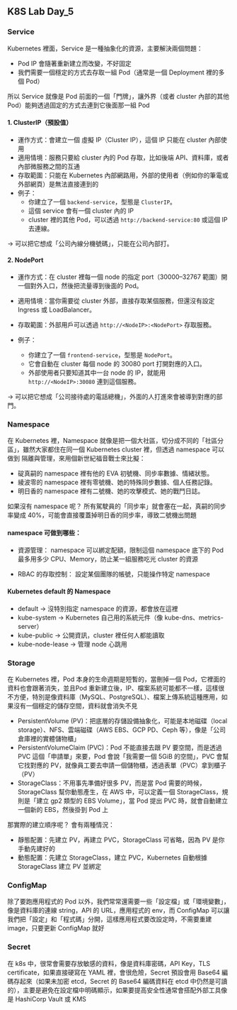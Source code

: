 ## K8S Lab Day_5

### Service
Kubernetes 裡面，Service 是一種抽象化的資源，主要解決兩個問題：
- Pod IP 會隨著重新建立而改變，不好固定
- 我們需要一個穩定的方式去存取一組 Pod（通常是一個 Deployment 裡的多個 Pod）

所以 Service 就像是 Pod 前面的一個「門牌」，讓外界（或者 cluster 內部的其他 Pod）能夠透過固定的方式去連到它後面那一組 Pod

#### 1. ClusterIP（預設值）

- 運作方式：會建立一個 虛擬 IP（Cluster IP），這個 IP 只能在 cluster 內部使用
- 適用情境：服務只要給 cluster 內的 Pod 存取，比如後端 API、資料庫，或者內部微服務之間的互通
- 存取範圍：只能在 Kubernetes 內部網路用，外部的使用者（例如你的筆電或外部網頁）是無法直接連到的
- 例子：
    - 你建立了一個 `backend-service`，型態是 `ClusterIP`。
    - 這個 service 會有一個 cluster 內的 IP
    - cluster 裡的其他 Pod，可以透過 `http://backend-service:80` 或這個 IP 去連線。

→ 可以把它想成「公司內線分機號碼」，只能在公司內部打。

#### 2. NodePort

- 運作方式：在 cluster 裡每一個 node 的指定 port（30000–32767 範圍）開一個對外入口，然後把流量導到後面的 Pod。
- 適用情境：當你需要從 cluster 外部，直接存取某個服務，但還沒有設定 Ingress 或 LoadBalancer。
- 存取範圍：外部用戶可以透過 `http://<NodeIP>:<NodePort>` 存取服務。
- 例子：

    - 你建立了一個 `frontend-service`，型態是 `NodePort`。
    - 它會自動在 cluster 每個 node 的 30080 port 打開對應的入口。
    - 外部使用者只要知道其中一台 node 的 IP，就能用 `http://<NodeIP>:30080` 連到這個服務。

→ 可以把它想成「公司接待處的電話總機」，外面的人打進來會被導到對應的部門。

### Namespace
在 Kubernetes 裡，Namespace 就像是把一個大社區，切分成不同的「社區分區」，雖然大家都住在同一個 Kubernetes cluster 裡，但透過 namespace 可以做到 隔離與管理，來用個新世紀福音戰士來比擬：

- 碇真嗣的 namespace 裡有他的 EVA 初號機、同步率數據、情緒狀態。
- 綾波零的 namespace 裡有零號機、她的特殊同步數據、個人任務記錄。
- 明日香的 namespace 裡有二號機、她的攻擊模式、她的戰鬥日誌。

如果沒有 namespace 呢？ 所有駕駛員的「同步率」就會塞在一起，真嗣的同步率變成 40%，可能會直接覆蓋掉明日香的同步率，導致二號機出問題

#### namespace 可做到哪些：
- 資源管理： namespace 可以綁定配額，限制這個 namespace 底下的 Pod 最多用多少 CPU、Memory，防止某一組服務吃光 cluster 的資源

- RBAC 的存取控制： 設定某個團隊的帳號，只能操作特定 namespace

#### Kubernetes default 的 Namespace 
- default → 沒特別指定 namespace 的資源，都會放在這裡
- kube-system → Kubernetes 自己用的系統元件（像 kube-dns、metrics-server）
- kube-public → 公開資訊，cluster 裡任何人都能讀取
- kube-node-lease → 管理 node 心跳用

### Storage
在 Kubernetes 裡，Pod 本身的生命週期是短暫的，當刪掉一個 Pod，它裡面的資料也會跟著消失，並且Pod 重新建立後，IP、檔案系統可能都不一樣，這樣很不方便，特別是像資料庫（MySQL、PostgreSQL）、檔案上傳系統這種應用，如果沒有一個穩定的儲存空間，資料就會消失不見

- PersistentVolume (PV)：把底層的存儲設備抽象化，可能是本地磁碟（local storage）、NFS、雲端磁碟（AWS EBS、GCP PD、Ceph 等），像是「公司倉庫裡的實體儲物櫃」
- PersistentVolumeClaim (PVC)：Pod 不能直接去跟 PV 要空間，而是透過 PVC 這個「申請單」來要，Pod 會說「我需要一個 5GiB 的空間」，PVC 會幫它找對應的 PV，就像員工要去申請一個儲物櫃，透過表單（PVC）拿到櫃子（PV）
- StorageClass：不用事先準備好很多 PV，而是當 Pod 需要的時候，StorageClass 幫你動態產生，在 AWS 中，可以定義一個 StorageClass，規則是「建立 gp2 類型的 EBS Volume」，當 Pod 提出 PVC 時，就會自動建立一個新的 EBS，然後掛到 Pod 上

那實際的建立順序呢？ 會有兩種情況：
- 靜態配置：先建立 PV，再建立 PVC，StorageClass 可省略，因為 PV 是你手動先建好的
- 動態配置：先建立 StorageClass，建立 PVC，Kubernetes 自動根據 StorageClass 建立 PV 並綁定

### ConfigMap
除了要跑應用程式的 Pod 以外，我們常常還需要一些「設定檔」或「環境變數」，像是資料庫的連線 string，API 的 URL，應用程式的 env，而 ConfigMap 可以讓我們把「設定」和「程式碼」分開，這樣應用程式要改設定時，不需要重建 image，只要更新 ConfigMap 就好

### Secret
在 k8s 中，很常會需要存放敏感的資料，像是資料庫密碼，API Key，TLS certificate，如果直接硬寫在 YAML 裡，會很危險，Secret 預設會用 Base64 編碼存起來（如果未加密 etcd，Secret 的 Base64 編碼資料在 etcd 中仍然是可讀的），主要是避免在設定檔中明碼顯示，如果要提高安全性通常會搭配外部工具像是 HashiCorp Vault 或 KMS
